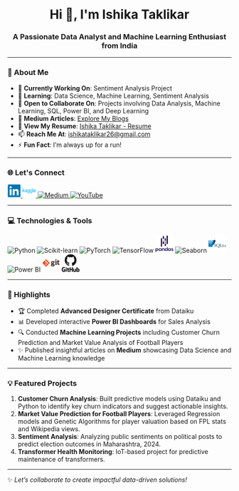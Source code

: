<h1 align="center">Hi 👋, I'm Ishika Taklikar</h1>
<h3 align="center">A Passionate Data Analyst and Machine Learning Enthusiast from India</h3>

---

### 🚀 About Me

- 🔭 **Currently Working On**: Sentiment Analysis Project  
- 🌱 **Learning**: Data Science, Machine Learning, Sentiment Analysis  
- 👯 **Open to Collaborate On**: Projects involving Data Analysis, Machine Learning, SQL, Power BI, and Deep Learning  
- 📝 **Medium Articles**: [Explore My Blogs](https://medium.com/@ishikataklikar26)  
- 📄 **View My Resume**: [Ishika Taklikar - Resume](https://drive.google.com/file/d/1Kg8cvjmJg2HKYMylwfQdNqVowJGQbMXV/view?usp=drive_link)  
- 📫 **Reach Me At**: ishikataklikar26@gmail.com  
- ⚡ **Fun Fact**: I’m always up for a run!  

---

### 🌐 Let's Connect
<p>
  <a href="https://www.linkedin.com/in/ishika-taklikar-8b52a324a" target="_blank">
    <img src="https://raw.githubusercontent.com/devicons/devicon/master/icons/linkedin/linkedin-original.svg" alt="LinkedIn" width="30" height="30" />
  </a>
  <a href="https://kaggle.com/ishikavijaytaklikar" target="_blank">
    <img src="https://raw.githubusercontent.com/devicons/devicon/master/icons/kaggle/kaggle-original-wordmark.svg" alt="Kaggle" width="30" height="30" />
  </a>
  <a href="https://medium.com/@ishikataklikar26" target="_blank">
    <img src="https://raw.githubusercontent.com/devicons/devicon/master/icons/medium/medium-original.svg" alt="Medium" width="30" height="30" />
  </a>
  <a href="http://www.youtube.com/@ishikataklikar-1234" target="_blank">
    <img src="https://raw.githubusercontent.com/devicons/devicon/master/icons/youtube/youtube-original.svg" alt="YouTube" width="30" height="30" />
  </a>
</p>

---

### 💻 Technologies & Tools
<p>
  <img src="https://cdn.worldvectorlogo.com/logos/python-5.svg" alt="Python" width="40" height="40" />
  <img src="https://upload.wikimedia.org/wikipedia/commons/0/05/Scikit_learn_logo_small.svg" alt="Scikit-learn" width="40" height="40" />
  <img src="https://www.vectorlogo.zone/logos/pytorch/pytorch-icon.svg" alt="PyTorch" width="40" height="40" />
  <img src="https://cdn.worldvectorlogo.com/logos/tensorflow-2.svg" alt="TensorFlow" width="40" height="40" />
  <img src="https://raw.githubusercontent.com/devicons/devicon/master/icons/pandas/pandas-original-wordmark.svg" alt="Pandas" width="40" height="40" />
  <img src="https://seaborn.pydata.org/_images/logo-mark-lightbg.svg" alt="Seaborn" width="40" height="40" />
  <img src="https://raw.githubusercontent.com/devicons/devicon/master/icons/sqlite/sqlite-original-wordmark.svg" alt="SQL" width="40" height="40" />
  <img src="https://raw.githubusercontent.com/devicons/devicon/master/icons/powerbi/powerbi-original.svg" alt="Power BI" width="40" height="40" />
  <img src="https://raw.githubusercontent.com/devicons/devicon/master/icons/git/git-original-wordmark.svg" alt="Git" width="40" height="40" />
  <img src="https://raw.githubusercontent.com/devicons/devicon/master/icons/github/github-original-wordmark.svg" alt="GitHub" width="40" height="40" />
</p>

---

### 🌟 Highlights
- 🏆 Completed **Advanced Designer Certificate** from Dataiku  
- 📊 Developed interactive **Power BI Dashboards** for Sales Analysis  
- 🔍 Conducted **Machine Learning Projects** including Customer Churn Prediction and Market Value Analysis of Football Players  
- ✨ Published insightful articles on **Medium** showcasing Data Science and Machine Learning knowledge  

---

### 💡 Featured Projects
1. **Customer Churn Analysis**: Built predictive models using Dataiku and Python to identify key churn indicators and suggest actionable insights.  
2. **Market Value Prediction for Football Players**: Leveraged Regression models and Genetic Algorithms for player valuation based on FPL stats and Wikipedia views.  
3. **Sentiment Analysis**: Analyzing public sentiments on political posts to predict election outcomes in Maharashtra, 2024.  
4. **Transformer Health Monitoring**: IoT-based project for predictive maintenance of transformers.

---

✨ *Let’s collaborate to create impactful data-driven solutions!*  
